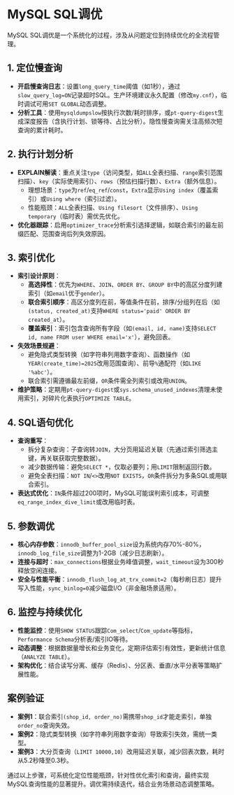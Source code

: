 # MySQL SQL调优

MySQL SQL调优是一个系统化的过程，涉及从问题定位到持续优化的全流程管理。

## 1. 定位慢查询
- **开启慢查询日志**：设置`long_query_time`阈值（如1秒），通过`slow_query_log=ON`记录超时SQL。生产环境建议永久配置（修改`my.cnf`），临时调试可用`SET GLOBAL`动态调整。
- **分析工具**：使用`mysqldumpslow`按执行次数/耗时排序，或`pt-query-digest`生成深度报告（含执行计划、锁等待、占比分析）。隐性慢查询需关注高频次短查询的累计耗时。

## 2. 执行计划分析
- **EXPLAIN解读**：重点关注`type`（访问类型，如`ALL`全表扫描、`range`索引范围扫描）、`key`（实际使用索引）、`rows`（预估扫描行数）、`Extra`（额外信息）。
    - 理想场景：`type`为`ref`/`eq_ref`/`const`，`Extra`显示`Using index`（覆盖索引）或`Using where`（索引过滤）。
    - 性能瓶颈：`ALL`全表扫描、`Using filesort`（文件排序）、`Using temporary`（临时表）需优先优化。
- **优化器跟踪**：启用`optimizer_trace`分析索引选择逻辑，如联合索引的最左前缀匹配、范围查询后列失效原因。

## 3. 索引优化
- **索引设计原则**：
    - **高选择性**：优先为`WHERE`、`JOIN`、`ORDER BY`、`GROUP BY`中的高区分度列建索引（如`email`优于`gender`）。
    - **联合索引顺序**：高区分度列在前，等值条件在前，排序/分组列在后（如`(status, created_at)`支持`WHERE status='paid' ORDER BY created_at`）。
    - **覆盖索引**：索引包含查询所有字段（如`(email, id, name)`支持`SELECT id, name FROM user WHERE email='x'`），避免回表。
- **失效场景规避**：
    - 避免隐式类型转换（如字符串列用数字查询）、函数操作（如`YEAR(create_time)=2025`改用范围查询）、前导`%`通配符（如`LIKE '%abc'`）。
    - 联合索引需遵循最左前缀，`OR`条件需全列索引或改用`UNION`。
- **维护策略**：定期用`pt-query-digest`或`sys.schema_unused_indexes`清理未使用索引，对碎片化表执行`OPTIMIZE TABLE`。

## 4. SQL语句优化
- **查询重写**：
    - 拆分复杂查询：子查询转`JOIN`，大分页用延迟关联（先通过索引筛选主键，再关联获取完整数据）。
    - 减少数据传输：避免`SELECT *`，仅取必要列；用`LIMIT`限制返回行数。
    - 避免全表扫描：`NOT IN`/`<>`改用`NOT EXISTS`，`OR`条件拆分为多条SQL或用联合索引。
- **表达式优化**：`IN`条件超过200项时，MySQL可能误判索引成本，可调整`eq_range_index_dive_limit`或改用临时表。

## 5. 参数调优
- **核心内存参数**：`innodb_buffer_pool_size`设为系统内存70%-80%，`innodb_log_file_size`调整为1-2GB（减少日志刷新）。
- **连接与超时**：`max_connections`根据业务峰值调整，`wait_timeout`设为300秒释放空闲连接。
- **安全与性能平衡**：`innodb_flush_log_at_trx_commit=2`（每秒刷日志）提升写入性能，`sync_binlog=0`减少磁盘I/O（非金融场景适用）。

## 6. 监控与持续优化
- **性能监控**：使用`SHOW STATUS`跟踪`Com_select`/`Com_update`等指标，`Performance Schema`分析表/索引IO等待。
- **动态调整**：根据数据量增长和业务变化，定期评估索引有效性，更新统计信息（`ANALYZE TABLE`）。
- **架构优化**：结合读写分离、缓存（Redis）、分区表、垂直/水平分表等策略扩展性能。

## 案例验证
- **案例1**：联合索引`(shop_id, order_no)`需携带`shop_id`才能走索引，单独`order_no`查询失效。
- **案例2**：隐式类型转换（如字符串列用数字查询）导致索引失效，需统一类型。
- **案例3**：大分页查询（`LIMIT 10000,10`）改用延迟关联，减少回表次数，耗时从5.2秒降至0.3秒。

通过以上步骤，可系统化定位性能瓶颈，针对性优化索引和查询，最终实现MySQL查询性能的显著提升。调优需持续迭代，结合业务场景动态调整策略。